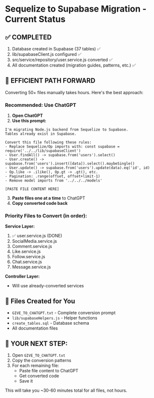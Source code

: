 # Sequelize to Supabase Migration - Current Status

## ✅ COMPLETED

1. Database created in Supabase (37 tables) ✅
2. lib/supabaseClient.js configured ✅
3. src/service/repository/user.service.js converted ✅
4. All documentation created (migration guides, patterns, etc.) ✅

## 🚧 EFFICIENT PATH FORWARD

Converting 50+ files manually takes hours. Here's the best approach:

### **Recommended: Use ChatGPT**

1. **Open ChatGPT**
2. **Use this prompt:**

```
I'm migrating Node.js backend from Sequelize to Supabase. 
Tables already exist in Supabase.

Convert this file following these rules:
- Replace Sequelize/Op imports with: const supabase = require('../../lib/supabaseClient')
- User.findAll() -> supabase.from('users').select()
- User.create() -> supabase.from('users').insert([data]).select().maybeSingle()
- User.update() -> supabase.from('users').update(data).eq('id', id)
- Op.like -> .ilike(), Op.gt -> .gt(), etc.
- Pagination: .range(offset, offset+limit-1)
- Remove model imports from '../../../models'

[PASTE FILE CONTENT HERE]
```

3. **Paste files one at a time** to ChatGPT
4. **Copy converted code back**

### Priority Files to Convert (in order):

**Service Layer:**
1. ✅ user.service.js (DONE)
2. SocialMedia.service.js
3. Comment.service.js
4. Like.service.js
5. Follow.service.js
6. Chat.service.js
7. Message.service.js

**Controller Layer:**
- Will use already-converted services

## 📁 Files Created for You

- `GIVE_TO_CHATGPT.txt` - Complete conversion prompt
- `lib/supabaseHelpers.js` - Helper functions
- `create_tables.sql` - Database schema
- All documentation files

## 🎯 **YOUR NEXT STEP:**

1. Open `GIVE_TO_CHATGPT.txt`
2. Copy the conversion patterns
3. For each remaining file:
   - Paste file content to ChatGPT
   - Get converted code
   - Save it

This will take you ~30-60 minutes total for all files, not hours.

